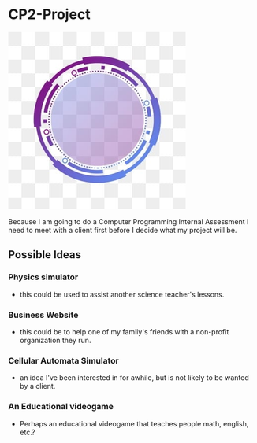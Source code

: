 # CP2-Project
![Logo](res/logo.png "Logo")

Because I am going to do a Computer Programming Internal Assessment I need to meet with a client first before I decide what my project will be. 

## Possible Ideas
### Physics simulator 
- this could be used to assist another science teacher's lessons. 
### Business Website 
- this could be to help one of my family's friends with a non-profit organization they run.
### Cellular Automata Simulator
- an idea I've been interested in for awhile, but is not likely to be wanted by a client.
### An Educational videogame
- Perhaps an educational videogame that teaches people math, english, etc.?

